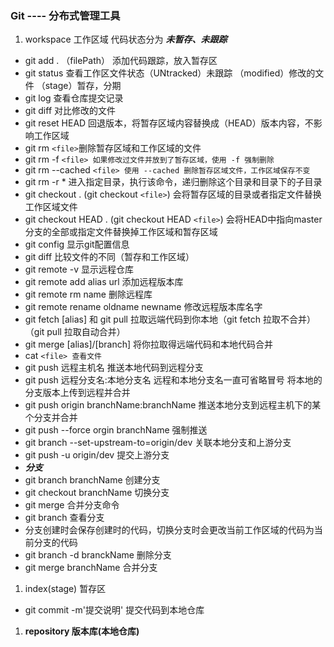 ### Git ---- 分布式管理工具

1. workspace 工作区域 代码状态分为  ***未暂存、未跟踪***

* git add . （filePath） 添加代码跟踪，放入暂存区
* git status 查看工作区文件状态（UNtracked）未跟踪  （modified）修改的文件  （stage）暂存，分期
* git log 查看仓库提交记录
* git diff 对比修改的文件
* git reset HEAD 回退版本，将暂存区域内容替换成（HEAD）版本内容，不影响工作区域
* git rm `<file>`删除暂存区域和工作区域的文件
* git rm -f `<file> 如果修改过文件并放到了暂存区域，使用 -f 强制删除`
* git rm --cached `<file> 使用 --cached 删除暂存区域文件，工作区域保存不变`
* git rm -r * 进入指定目录，执行该命令，递归删除这个目录和目录下的子目录
* git checkout . (git checkout `<file>`) 会将暂存区域的目录或者指定文件替换工作区域文件
* git checkout HEAD . (git checkout HEAD `<file>`) 会将HEAD中指向master分支的全部或指定文件替换掉工作区域和暂存区域
* git config  显示git配置信息
* git diff 比较文件的不同（暂存和工作区域）
* git remote -v 显示远程仓库
* git remote add alias url 添加远程版本库
* git remote rm name 删除远程库
* git remote rename oldname newname 修改远程版本库名字
* git fetch [alias] 和 git pull  拉取远端代码到你本地（git fetch 拉取不合并）（git pull 拉取自动合并）
* git merge [alias]/[branch] 将你拉取得远端代码和本地代码合并
* cat `<file> 查看文件`
* git push 远程主机名 推送本地代码到远程分支
* git push 远程分支名:本地分支名  远程和本地分支名一直可省略冒号 将本地的分支版本上传到远程并合并
* git push origin branchName:branchName 推送本地分支到远程主机下的某个分支并合并
* git push --force orgin branchName 强制推送
* git branch  --set-upstream-to=origin/dev 关联本地分支和上游分支
* git push -u origin/dev 提交上游分支
* ***分支***
* git branch branchName 创建分支
* git checkout branchName 切换分支
* git merge 合并分支命令
* git branch 查看分支
* 分支创建时会保存创建时的代码，切换分支时会更改当前工作区域的代码为当前分支的代码
* git branch -d branckName 删除分支
* git merge branchName 合并分支

1. index(stage) 暂存区

* git commit -m'提交说明' 提交代码到本地仓库

1. **repository 版本库(本地仓库)**
